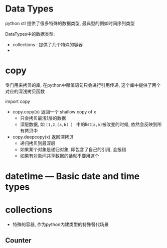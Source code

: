 # Data Types

python stl 提供了很多特殊的数据类型, 最典型的例如时间序列类型  

DataTypes中的数据类型:
* collections : 提供了几个特殊的容器
* 

# copy

专门用来拷贝的库, 在python中赋值语句只会进行引用传递, 这个库中提供了两个对应的深浅拷贝函数

import copy

* copy.copy(x)  返回一个 shallow copy of x
  * 只会拷贝最浅1层的数据
  * 深层数据, 如 `[1,2,[a,b] ] ` 中的list`[a,b]`被改变的时候, 依然会反映到所有拷贝中
* copy.deepcopy(x)  返回深拷贝
  * 递归拷贝到最深层
  * 如果某个对象是递归对象, 即包含了自己的引用, 会报错
  * 如果有对象间共享数据的话就不要用这个




# datetime — Basic date and time types


# collections

* 特殊的容器, 作为python内建类型的特殊替代场景

## Counter 



